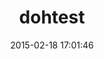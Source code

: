 ---
layout: post
title:  "dohtest"
repo:   "atpsoft/dohtest"
date:   2015-02-18 17:01:46
gemurl: https://github.com/atpsoft/dohtest
---